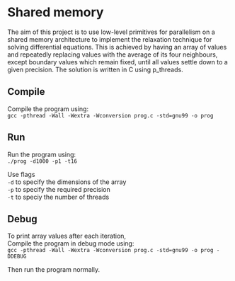 # Shared memory
The aim of this project is to use low-level primitives for parallelism on a 
shared memory architecture to implement the relaxation technique for solving 
differential equations. This is achieved by having an array of values and 
repeatedly replacing values with the average of its four neighbours, except 
boundary values which remain fixed, until all values settle down to a given 
precision. The solution is written in C using p\_threads.

## Compile
Compile the program using:  
`gcc -pthread -Wall -Wextra -Wconversion prog.c -std=gnu99 -o prog`  

## Run
Run the program using:  
`./prog -d1000 -p1 -t16`  

Use flags  
	`-d` to specify the dimensions of the array  
	`-p` to specify the required precision  
	`-t` to speciy the number of threads  

## Debug

To print array values after each iteration,  
Compile the program in debug mode using:  
`gcc -pthread -Wall -Wextra -Wconversion prog.c -std=gnu99 -o prog -DDEBUG`

Then run the program normally.
